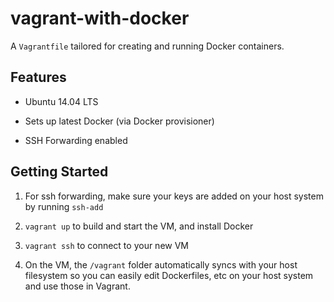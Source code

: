 vagrant-with-docker
===================

A `Vagrantfile` tailored for creating and running Docker containers.

Features
--------

* Ubuntu 14.04 LTS

* Sets up latest Docker (via Docker provisioner)

* SSH Forwarding enabled

Getting Started
---------------

1. For ssh forwarding, make sure your keys are added on your host system by running `ssh-add`

2. `vagrant up` to build and start the VM, and install Docker

3. `vagrant ssh` to connect to your new VM

4. On the VM, the `/vagrant` folder automatically syncs with your host filesystem so you can easily edit Dockerfiles, etc on your host system and use those in Vagrant.
